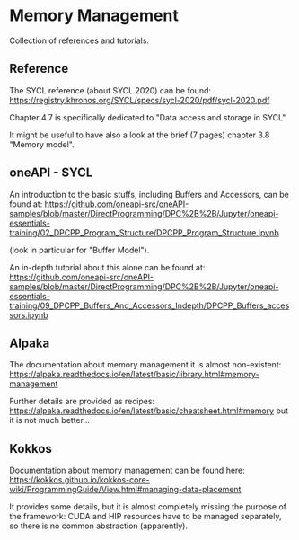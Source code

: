 # Memory Management

Collection of references and tutorials.

## Reference

The SYCL reference (about SYCL 2020) can be found:
https://registry.khronos.org/SYCL/specs/sycl-2020/pdf/sycl-2020.pdf

Chapter 4.7 is specifically dedicated to "Data access and storage in SYCL".

It might be useful to have also a look at the brief (7 pages) chapter 3.8
"Memory model".

## oneAPI - SYCL

An introduction to the basic stuffs, including Buffers and Accessors, can be
found at:
https://github.com/oneapi-src/oneAPI-samples/blob/master/DirectProgramming/DPC%2B%2B/Jupyter/oneapi-essentials-training/02_DPCPP_Program_Structure/DPCPP_Program_Structure.ipynb

(look in particular for "Buffer Model").

An in-depth tutorial about this alone can be found at:
https://github.com/oneapi-src/oneAPI-samples/blob/master/DirectProgramming/DPC%2B%2B/Jupyter/oneapi-essentials-training/09_DPCPP_Buffers_And_Accessors_Indepth/DPCPP_Buffers_accessors.ipynb

## Alpaka

The documentation about memory management it is almost non-existent:
https://alpaka.readthedocs.io/en/latest/basic/library.html#memory-management

Further details are provided as recipes:
https://alpaka.readthedocs.io/en/latest/basic/cheatsheet.html#memory but it is
not much better...

## Kokkos

Documentation about memory management can be found here:
https://kokkos.github.io/kokkos-core-wiki/ProgrammingGuide/View.html#managing-data-placement

It provides some details, but it is almost completely missing the purpose of the
framework: CUDA and HIP resources have to be managed separately, so there is no
common abstraction (apparently).
